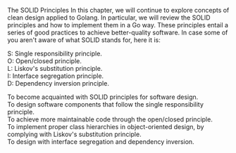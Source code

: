 The SOLID Principles
In this chapter, we will continue to explore concepts of clean design applied to Golang. In particular, we will review the SOLID principles and how to implement them in a Go way. These principles entail a series of good practices to achieve better-quality software. In case some of you aren't aware of what SOLID stands for, here it is:

S: Single responsibility principle.  
O: Open/closed principle.  
L: Liskov's substitution principle.  
I: Interface segregation principle.  
D: Dependency inversion principle.  


To become acquainted with SOLID principles for software design.  
To design software components that follow the single responsibility principle.  
To achieve more maintainable code through the open/closed principle.  
To implement proper class hierarchies in object-oriented design, by complying with Liskov's substitution principle.   
To design with interface segregation and dependency inversion.  
